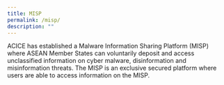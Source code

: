 ```yaml
---
title: MISP
permalink: /misp/
description: ""
---
```

ACICE has established a Malware Information Sharing Platform (MISP) where ASEAN Member States can voluntarily deposit and access unclassified information on cyber malware, disinformation and misinformation threats. The MISP is an exclusive secured platform where users are able to access information on the MISP.